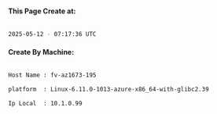 
   
#### This Page Create at:

```bash

2025-05-12 - 07:17:36 UTC

```

#### Create By Machine:

```bash

Host Name : fv-az1673-195

platform  : Linux-6.11.0-1013-azure-x86_64-with-glibc2.39

Ip Local  : 10.1.0.99

```

